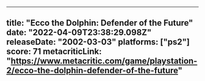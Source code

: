 
---
title: "Ecco the Dolphin: Defender of the Future"
date: "2022-04-09T23:38:29.098Z"
releaseDate: "2002-03-03"
platforms: ["ps2"]
score: 71
metacriticLink: "https://www.metacritic.com/game/playstation-2/ecco-the-dolphin-defender-of-the-future"
---
